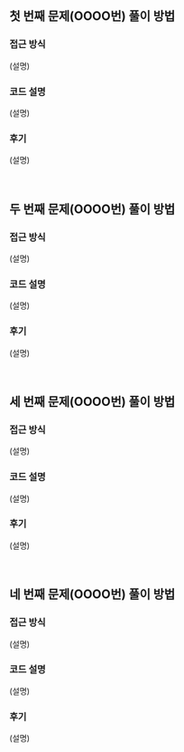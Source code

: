 ## 첫 번째 문제(OOOO번) 풀이 방법

### 접근 방식
(설명)

### 코드 설명
(설명)

### 후기
(설명)


<br>

## 두 번째 문제(OOOO번) 풀이 방법

### 접근 방식
(설명)

### 코드 설명
(설명)

### 후기
(설명)


<br>

## 세 번째 문제(OOOO번) 풀이 방법

### 접근 방식
(설명)

### 코드 설명
(설명)

### 후기
(설명)


<br>


## 네 번째 문제(OOOO번) 풀이 방법

### 접근 방식
(설명)

### 코드 설명
(설명)

### 후기
(설명)


<br>

